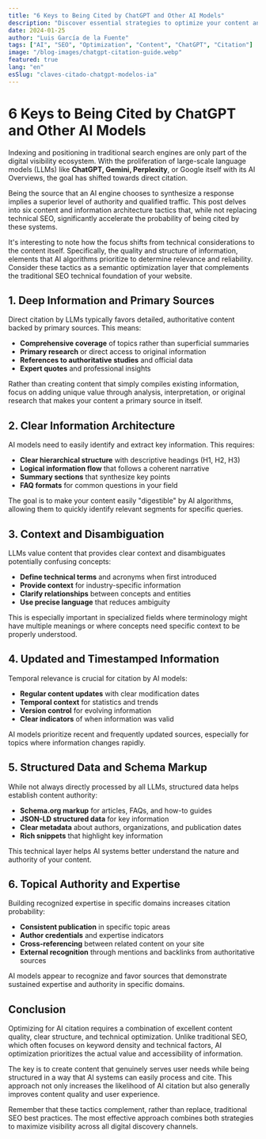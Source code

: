 ```yaml
---
title: "6 Keys to Being Cited by ChatGPT and Other AI Models"
description: "Discover essential strategies to optimize your content and increase the chances of being cited by ChatGPT, Gemini, Perplexity, and other artificial intelligence models."
date: 2024-01-25
author: "Luis García de la Fuente"
tags: ["AI", "SEO", "Optimization", "Content", "ChatGPT", "Citation"]
image: "/blog-images/chatgpt-citation-guide.webp"
featured: true
lang: "en"
esSlug: "claves-citado-chatgpt-modelos-ia"
---
```


# 6 Keys to Being Cited by ChatGPT and Other AI Models

Indexing and positioning in traditional search engines are only part of the digital visibility ecosystem. With the proliferation of large-scale language models (LLMs) like **ChatGPT, Gemini, Perplexity**, or Google itself with its AI Overviews, the goal has shifted towards direct citation.

Being the source that an AI engine chooses to synthesize a response implies a superior level of authority and qualified traffic. This post delves into six content and information architecture tactics that, while not replacing technical SEO, significantly accelerate the probability of being cited by these systems.

It's interesting to note how the focus shifts from technical considerations to the content itself. Specifically, the quality and structure of information, elements that AI algorithms prioritize to determine relevance and reliability. Consider these tactics as a semantic optimization layer that complements the traditional SEO technical foundation of your website.

## 1. **Deep Information and Primary Sources**

Direct citation by LLMs typically favors detailed, authoritative content backed by primary sources. This means:

- **Comprehensive coverage** of topics rather than superficial summaries
- **Primary research** or direct access to original information
- **References to authoritative studies** and official data
- **Expert quotes** and professional insights

Rather than creating content that simply compiles existing information, focus on adding unique value through analysis, interpretation, or original research that makes your content a primary source in itself.

## 2. **Clear Information Architecture**

AI models need to easily identify and extract key information. This requires:

- **Clear hierarchical structure** with descriptive headings (H1, H2, H3)
- **Logical information flow** that follows a coherent narrative
- **Summary sections** that synthesize key points
- **FAQ formats** for common questions in your field

The goal is to make your content easily "digestible" by AI algorithms, allowing them to quickly identify relevant segments for specific queries.

## 3. **Context and Disambiguation**

LLMs value content that provides clear context and disambiguates potentially confusing concepts:

- **Define technical terms** and acronyms when first introduced
- **Provide context** for industry-specific information
- **Clarify relationships** between concepts and entities
- **Use precise language** that reduces ambiguity

This is especially important in specialized fields where terminology might have multiple meanings or where concepts need specific context to be properly understood.

## 4. **Updated and Timestamped Information**

Temporal relevance is crucial for citation by AI models:

- **Regular content updates** with clear modification dates
- **Temporal context** for statistics and trends
- **Version control** for evolving information
- **Clear indicators** of when information was valid

AI models prioritize recent and frequently updated sources, especially for topics where information changes rapidly.

## 5. **Structured Data and Schema Markup**

While not always directly processed by all LLMs, structured data helps establish content authority:

- **Schema.org markup** for articles, FAQs, and how-to guides
- **JSON-LD structured data** for key information
- **Clear metadata** about authors, organizations, and publication dates
- **Rich snippets** that highlight key information

This technical layer helps AI systems better understand the nature and authority of your content.

## 6. **Topical Authority and Expertise**

Building recognized expertise in specific domains increases citation probability:

- **Consistent publication** in specific topic areas
- **Author credentials** and expertise indicators
- **Cross-referencing** between related content on your site
- **External recognition** through mentions and backlinks from authoritative sources

AI models appear to recognize and favor sources that demonstrate sustained expertise and authority in specific domains.

## Conclusion

Optimizing for AI citation requires a combination of excellent content quality, clear structure, and technical optimization. Unlike traditional SEO, which often focuses on keyword density and technical factors, AI optimization prioritizes the actual value and accessibility of information.

The key is to create content that genuinely serves user needs while being structured in a way that AI systems can easily process and cite. This approach not only increases the likelihood of AI citation but also generally improves content quality and user experience.

Remember that these tactics complement, rather than replace, traditional SEO best practices. The most effective approach combines both strategies to maximize visibility across all digital discovery channels.
